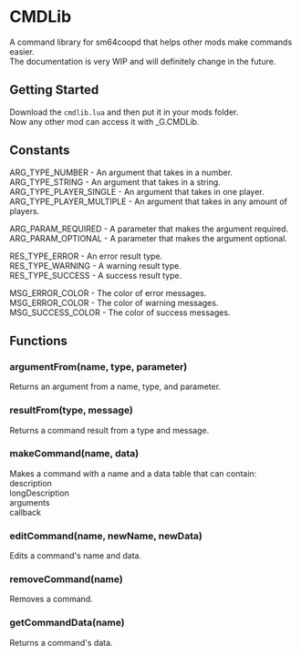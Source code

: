 # CMDLib

A command library for sm64coopd that helps other mods make commands easier.<br>
The documentation is very WIP and will definitely change in the future.

## Getting Started

Download the `cmdlib.lua` and then put it in your mods folder.<br>
Now any other mod can access it with _G.CMDLib.

## Constants

ARG_TYPE_NUMBER - An argument that takes in a number.<br>
ARG_TYPE_STRING - An argument that takes in a string.<br>
ARG_TYPE_PLAYER_SINGLE - An argument that takes in one player.<br>
ARG_TYPE_PLAYER_MULTIPLE - An argument that takes in any amount of players.<br>

ARG_PARAM_REQUIRED - A parameter that makes the argument required.<br>
ARG_PARAM_OPTIONAL - A parameter that makes the argument optional.<br>

RES_TYPE_ERROR - An error result type.<br>
RES_TYPE_WARNING - A warning result type.<br>
RES_TYPE_SUCCESS - A success result type.<br>

MSG_ERROR_COLOR - The color of error messages.<br>
MSG_ERROR_COLOR - The color of warning messages.<br>
MSG_SUCCESS_COLOR - The color of success messages.

## Functions

### argumentFrom(name, type, parameter)
Returns an argument from a name, type, and parameter.<br>

### resultFrom(type, message)
Returns a command result from a type and message.<br>

### makeCommand(name, data)
Makes a command with a name and a data table that can contain:<br>
description<br>
longDescription<br>
arguments<br>
callback<br>

### editCommand(name, newName, newData)
Edits a command's name and data.<br>

### removeCommand(name)
Removes a command.<br>

### getCommandData(name)
Returns a command's data.
